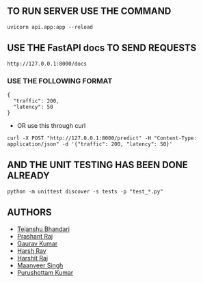 ## TO RUN SERVER USE THE COMMAND
```
uvicorn api.app:app --reload
```
## USE THE FastAPI docs TO SEND REQUESTS
```
http://127.0.0.1:8000/docs
```
### USE THE FOLLOWING FORMAT
```
{
  "traffic": 200,
  "latency": 50
}
```
- OR use this through curl 
```
curl -X POST "http://127.0.0.1:8000/predict" -H "Content-Type: application/json" -d '{"traffic": 200, "latency": 50}'
```
## AND THE UNIT TESTING HAS BEEN DONE ALREADY 
```
python -m unittest discover -s tests -p "test_*.py"

```


## AUTHORS
- [Tejanshu Bhandari](https://github.com/TLxGHOST)
- [Prashant Raj](https://github.com/prashantraj1X1)
- [Gaurav Kumar](https://github.com/Gaurav-kr7103)
- [Harsh Ray](https://github.com/HarshRay04)
- [Harshit Raj](https://github.com/Haarshit19)
- [Maanveer Singh](https://github.com/Maanveer23)
- [Purushottam Kumar](https://github.com/purushottam840)
